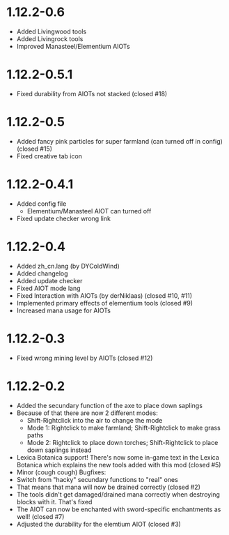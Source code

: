# 1.12.2-0.6
- Added Livingwood tools
- Added Livingrock tools
- Improved Manasteel/Elementium AIOTs

# 1.12.2-0.5.1
- Fixed durability from AIOTs not stacked (closed #18)

# 1.12.2-0.5
- Added fancy pink particles for super farmland (can turned off in config) (closed #15)
- Fixed creative tab icon

# 1.12.2-0.4.1
- Added config file
    - Elementium/Manasteel AIOT can turned off
- Fixed update checker wrong link

# 1.12.2-0.4
- Added zh_cn.lang (by DYColdWind)
- Added changelog
- Added update checker
- Fixed AIOT mode lang
- Fixed Interaction with AIOTs (by derNiklaas) (closed #10, #11)
- Implemented primary effects of elementium tools (closed #9)
- Increased mana usage for AIOTs


# 1.12.2-0.3
- Fixed wrong mining level by AIOTs (closed #12)


# 1.12.2-0.2
- Added the secundary function of the axe to place down saplings
- Because of that there are now 2 different modes:
    - Shift-Rightclick into the air to change the mode
    - Mode 1: Rightclick to make farmland; Shift-Rightclick to make grass paths
    - Mode 2: Rightclick to place down torches; Shift-Rightclick to place down saplings instead
- Lexica Botanica support! There's now some in-game text in the Lexica Botanica which explains the new tools added with this mod (closed #5)
- Minor (cough cough) Bugfixes:
- Switch from "hacky" secundary functions to "real" ones
- That means that mana will now be drained correctly (closed #2)
- The tools didn't get damaged/drained mana correctly when destroying blocks with it. That's fixed
- The AIOT can now be enchanted with sword-specific enchantments as well! (closed #7)
- Adjusted the durability for the elemtium AIOT (closed #3)